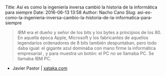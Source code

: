 Title: Así es como la ingeniería inversa cambió la historia de la informática para siempre
Date: 2016-06-13 13:58
Author: Nacho Cano
Slug: asi-es-como-la-ingenieria-inversa-cambio-la-historia-de-la-informatica-para-siempre

> IBM era el dueño y señor de los bits y los bytes a principios de los 80. En
> aquella época Apple, Microsoft y los fabricantes de aquellos legendarios
> ordenadores de 8 bits también despuntaban, pero todo daba igual: el gigante
> azul dominaba con mano firme la informática empresarial , y para muestra un
> botón: el PC no se llamaba PC. Se llamaba IBM PC.

- Javier Pastor | [xataka.com][]

  [xataka.com]: http://www.xataka.com/historia-tecnologica/asi-es-como-la-ingenieria-inverso-cambio-la-historia-de-la-informatica-para-siempre
    "Así es como la ingeniería inversa cambió la historia de la informática para siempre"
